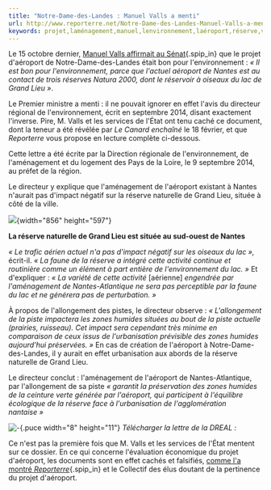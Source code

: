 ```yaml
---
title: "Notre-Dame-des-Landes : Manuel Valls a menti"
url: http://www.reporterre.net/Notre-Dame-des-Landes-Manuel-Valls-a-menti
keywords: projet,laménagement,manuel,lenvironnement,laéroport,réserve,valls,directeur,grand,lac,notredamedeslandes,zones,menti
---
```

Le 15 octobre dernier, [Manuel Valls affirmait au Sénat](Manuel-Valls-annonce-une-intervention-de-la-police-a-Notre-Dame-des-Landes){.spip_in} que le projet d'aéroport de Notre-Dame-des-Landes était bon pour l'environnement : *« Il est bon pour l'environnement, parce que l'actuel aéroport de Nantes est au contact de trois réserves Natura 2000, dont le réservoir à oiseaux du lac de Grand Lieu »*.

Le Premier ministre a menti : il ne pouvait ignorer en effet l'avis du directeur régional de l'environnement, écrit en septembre 2014, disant exactement l'inverse. Pire, M. Valls et les services de l'État ont tenu caché ce document, dont la teneur a été révélée par *Le Canard enchaîné* le 18 février, et que *Reporterre* vous propose en lecture complète ci-dessous.

Cette lettre a été écrite par la Direction régionale de l'environnement, de l'aménagement et du logement des Pays de la Loire, le 9 septembre 2014, au préfet de la région.

Le directeur y explique que l'aménagement de l'aéroport existant à Nantes n'aurait pas d'impact négatif sur la réserve naturelle de Grand Lieu, située à côté de la ville.

![](IMG/jpg/carte_nantes-nddl-grandlieu_v_1.jpg){width="856" height="597"}

**La réserve naturelle de Grand Lieu est située au sud-ouest de Nantes**

*« Le trafic aérien actuel n'a pas d'impact négatif sur les oiseaux du lac »,* écrit-il. *« La faune de la réserve a intégré cette activité continue et routinière comme un élément à part entière de l'environnement du lac. »* Et d'expliquer : *« La variété de cette activité* \[aérienne\] *engendrée par l'aménagement de Nantes-Atlantique ne sera pas perceptible par la faune du lac et ne générera pas de perturbation. »*

À propos de l'allongement des pistes, le directeur observe : *« L'allongement de la piste impactera les zones humides situées au bout de la piste actuelle (prairies, ruisseau). Cet impact sera cependant très minime en comparaison de ceux issus de l'urbanisation prévisible des zones humides aujourd'hui préservées. »* En cas de création de l'aéroport à Notre-Dame-des-Landes, il y aurait en effet urbanisation aux abords de la réserve naturelle de Grand Lieu.

Le directeur conclut : l'aménagement de l'aéroport de Nantes-Atlantique, par l'allongement de sa piste *« garantit la préservation des zones humides de la ceinture verte générée par l'aéroport, qui participent à l'équilibre écologique de la réserve face à l'urbanisation de l'agglomération nantaise »*

![-](squelettes-dist/puce.gif){.puce width="8" height="11"} *Télécharger la lettre de la DREAL :*

Ce n'est pas la première fois que M. Valls et les services de l'État mentent sur ce dossier. En ce qui concerne l'évaluation économique du projet d'aéroport, les documents sont en effet cachés et falsifiés, [comme l'a montré *Reporterre*](La-stupefiante-arnaque-de-l-Etat-pour-faire-croire-a-l-interet-economique-de){.spip_in} et le Collectif des élus doutant de la pertinence du projet d'aéroport.
